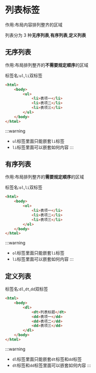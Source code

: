 # 列表标签

作用:布局内容排列整齐的区域

列表分为 3 种**无序列表**,**有序列表**,**定义列表**

## 无序列表

作用:布局排列整齐的**不需要规定顺序**的区域

标签名:`ul`,`li`双标签

```html
<html>
    <body>
        <ul>
            <li>表项一</li>
            <li>表项二</li>
            <li>表项三</li>
        </ul>
    </body>
</html>
```

:::warning
* `ul`标签里面只能嵌套`li`标签
* `li`标签里面可以嵌套如何内容
:::

## 有序列表

作用:布局排列整齐的**需要规定顺序**的区域

标签名:`ol`,`li`双标签

```html
<html>
    <body>
        <ol>
            <li>表项一</li>
            <li>表项二</li>
            <li>表项三</li>
        </ol>
    </body>
</html>
```

:::warning
* `ol`标签里面只能嵌套`li`标签
* `li`标签里面可以嵌套如何内容
:::

## 定义列表

标签名:`dl`,`dt`,`dd`双标签

```html
<html>
    <body>
        <dl>
            <dt>列表标题</dt>
            <dd>表项一</dd>
            <dd>表项二</dd>
            <dd>表项三</dd>
        </dl>
    </body>
</html>
```

:::warning
* `dl`标签里面只能嵌套`dt`标签和`dd`标签
* `dt`标签和`dd`标签里面可以嵌套如何内容
:::
